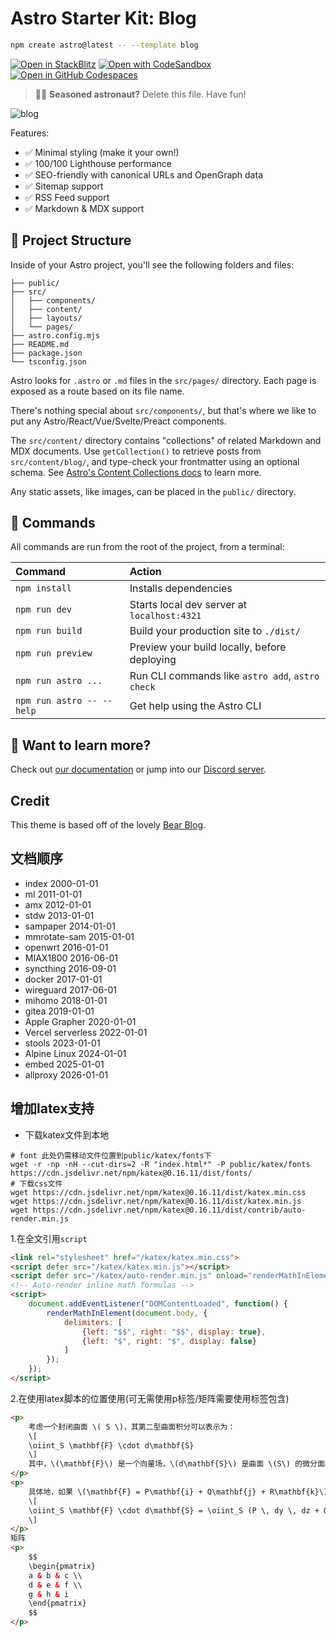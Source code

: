 # Astro Starter Kit: Blog

```sh
npm create astro@latest -- --template blog
```

[![Open in StackBlitz](https://developer.stackblitz.com/img/open_in_stackblitz.svg)](https://stackblitz.com/github/withastro/astro/tree/latest/examples/blog)
[![Open with CodeSandbox](https://assets.codesandbox.io/github/button-edit-lime.svg)](https://codesandbox.io/p/sandbox/github/withastro/astro/tree/latest/examples/blog)
[![Open in GitHub Codespaces](https://github.com/codespaces/badge.svg)](https://codespaces.new/withastro/astro?devcontainer_path=.devcontainer/blog/devcontainer.json)

> 🧑‍🚀 **Seasoned astronaut?** Delete this file. Have fun!

![blog](https://github.com/withastro/astro/assets/2244813/ff10799f-a816-4703-b967-c78997e8323d)

Features:

- ✅ Minimal styling (make it your own!)
- ✅ 100/100 Lighthouse performance
- ✅ SEO-friendly with canonical URLs and OpenGraph data
- ✅ Sitemap support
- ✅ RSS Feed support
- ✅ Markdown & MDX support

## 🚀 Project Structure

Inside of your Astro project, you'll see the following folders and files:

```text
├── public/
├── src/
│   ├── components/
│   ├── content/
│   ├── layouts/
│   └── pages/
├── astro.config.mjs
├── README.md
├── package.json
└── tsconfig.json
```

Astro looks for `.astro` or `.md` files in the `src/pages/` directory. Each page is exposed as a route based on its file name.

There's nothing special about `src/components/`, but that's where we like to put any Astro/React/Vue/Svelte/Preact components.

The `src/content/` directory contains "collections" of related Markdown and MDX documents. Use `getCollection()` to retrieve posts from `src/content/blog/`, and type-check your frontmatter using an optional schema. See [Astro's Content Collections docs](https://docs.astro.build/en/guides/content-collections/) to learn more.

Any static assets, like images, can be placed in the `public/` directory.

## 🧞 Commands

All commands are run from the root of the project, from a terminal:

| Command                   | Action                                           |
| :------------------------ | :----------------------------------------------- |
| `npm install`             | Installs dependencies                            |
| `npm run dev`             | Starts local dev server at `localhost:4321`      |
| `npm run build`           | Build your production site to `./dist/`          |
| `npm run preview`         | Preview your build locally, before deploying     |
| `npm run astro ...`       | Run CLI commands like `astro add`, `astro check` |
| `npm run astro -- --help` | Get help using the Astro CLI                     |

## 👀 Want to learn more?

Check out [our documentation](https://docs.astro.build) or jump into our [Discord server](https://astro.build/chat).

## Credit

This theme is based off of the lovely [Bear Blog](https://github.com/HermanMartinus/bearblog/).

## 文档顺序
- index             2000-01-01
- ml                2011-01-01
- amx               2012-01-01
- stdw              2013-01-01
- sampaper          2014-01-01
- mmrotate-sam      2015-01-01
- openwrt           2016-01-01
- MIAX1800          2016-06-01
- syncthing         2016-09-01
- docker            2017-01-01
- wireguard         2017-06-01
- mihomo            2018-01-01
- gitea             2019-01-01
- Apple Grapher     2020-01-01
- Vercel serverless 2022-01-01
- stools            2023-01-01
- Alpine Linux      2024-01-01
- embed             2025-01-01
- allproxy          2026-01-01


## 增加latex支持

- 下载katex文件到本地
```shell
# font 此处仍需移动文件位置到public/katex/fonts下
wget -r -np -nH --cut-dirs=2 -R "index.html*" -P public/katex/fonts https://cdn.jsdelivr.net/npm/katex@0.16.11/dist/fonts/
# 下载css文件
wget https://cdn.jsdelivr.net/npm/katex@0.16.11/dist/katex.min.css
wget https://cdn.jsdelivr.net/npm/katex@0.16.11/dist/katex.min.js
wget https://cdn.jsdelivr.net/npm/katex@0.16.11/dist/contrib/auto-render.min.js
```

1.在全文引用`script`
```html
<link rel="stylesheet" href="/katex/katex.min.css">
<script defer src="/katex/katex.min.js"></script>
<script defer src="/katex/auto-render.min.js" onload="renderMathInElement(document.body);"></script>
<!-- Auto-render inline math formulas -->
<script>
    document.addEventListener("DOMContentLoaded", function() {
        renderMathInElement(document.body, {
            delimiters: [
                {left: "$$", right: "$$", display: true},
                {left: "$", right: "$", display: false}
            ]
        });
    });
</script>
```

2.在使用latex脚本的位置使用(可无需使用p标签/矩阵需要使用标签包含)
```html
<p>
    考虑一个封闭曲面 \( S \)，其第二型曲面积分可以表示为：
    \[
    \oiint_S \mathbf{F} \cdot d\mathbf{S}
    \]
    其中，\(\mathbf{F}\) 是一个向量场，\(d\mathbf{S}\) 是曲面 \(S\) 的微分面积元素。
</p>
<p>
    具体地，如果 \(\mathbf{F} = P\mathbf{i} + Q\mathbf{j} + R\mathbf{k}\)，则积分可以展开为：
    \[
    \oiint_S \mathbf{F} \cdot d\mathbf{S} = \oiint_S (P \, dy \, dz + Q \, dz \, dx + R \, dx \, dy)
    \]
</p>
矩阵
<p>
    $$
    \begin{pmatrix}
    a & b & c \\
    d & e & f \\
    g & h & i
    \end{pmatrix}
    $$
</p>
```